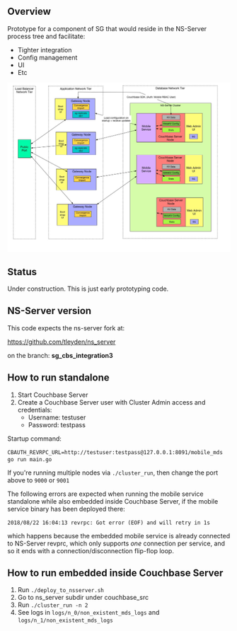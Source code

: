
## Overview

Prototype for a component of SG that would reside in the NS-Server process tree and facilitate:

- Tighter integration
- Config management
- UI 
- Etc

![architecture](docs/diagrams/sg-cbs-integration-option5.jpg)

## Status

Under construction.  This is just early prototyping code.

## NS-Server version

This code expects the ns-server fork at:

https://github.com/tleyden/ns_server

on the branch: **sg_cbs_integration3**

## How to run standalone

1. Start Couchbase Server
1. Create a Couchbase Server user with Cluster Admin access and credentials:
   - Username: testuser
   - Password: testpass

Startup command:

```
CBAUTH_REVRPC_URL=http://testuser:testpass@127.0.0.1:8091/mobile_mds go run main.go
```

If you're running multiple nodes via `./cluster_run`, then change the port above to `9000` or `9001`

The following errors are expected when running the mobile service standalone while also embedded inside Couchbase Server, if the mobile service binary has been deployed there:

```
2018/08/22 16:04:13 revrpc: Got error (EOF) and will retry in 1s
```

which happens because the embedded mobile service is already connected to NS-Server revprc, which only supports _one_ connection per service, and so it ends with a connection/disconnection flip-flop loop.

## How to run embedded inside Couchbase Server

1. Run `./deploy_to_nsserver.sh`
1. Go to ns_server subdir under couchbase_src
1. Run `./cluster_run -n 2`
1. See logs in `logs/n_0/non_existent_mds_logs` and `logs/n_1/non_existent_mds_logs`